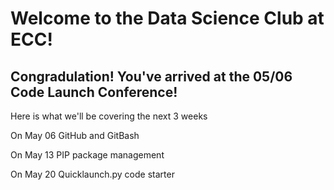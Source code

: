 # Welcome to the Data Science Club at ECC!

## Congradulation! You've arrived at the 05/06 Code Launch Conference!

Here is what we'll be covering the next 3 weeks

On May 06 GitHub and GitBash

On May 13 PIP package management

On May 20 Quicklaunch.py code starter
